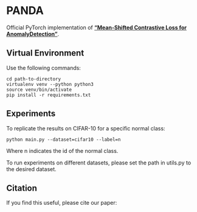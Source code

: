 # PANDA
Official PyTorch implementation of [**“Mean-Shifted Contrastive Loss for AnomalyDetection”**]().

## Virtual Environment
Use the following commands:
```
cd path-to-directory
virtualenv venv --python python3
source venv/bin/activate
pip install -r requirements.txt
```

## Experiments
To replicate the results on CIFAR-10 for a specific normal class:
```
python main.py --dataset=cifar10 --label=n
```
Where n indicates the id of the normal class.

To run experiments on different datasets, please set the path in utils.py to the desired dataset.

## Citation
If you find this useful, please cite our paper:
```
```
